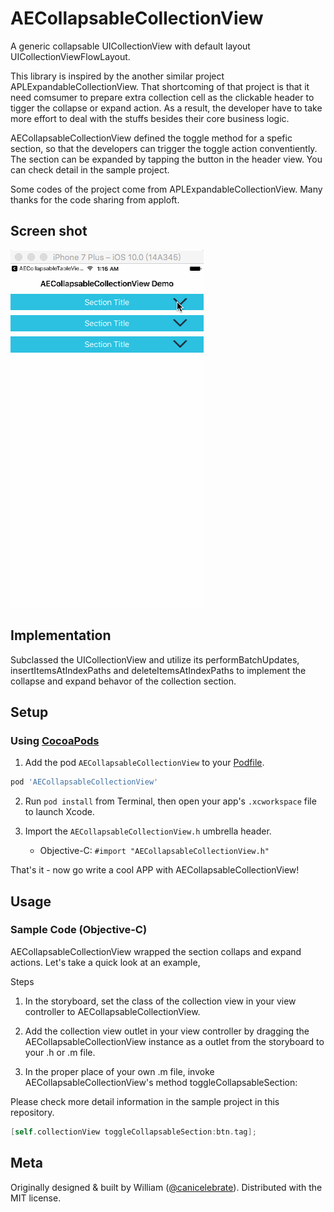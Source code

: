# AECollapsableCollectionView
A generic collapsable UICollectionView with default layout UICollectionViewFlowLayout.

This library is inspired by the another similar project APLExpandableCollectionView.  That shortcoming of that project is that it need comsumer to prepare extra collection cell as the clickable header to tigger the collapse or expand action. As a result, the developer have to take more effort to deal with the stuffs besides their core business logic.

AECollapsableCollectionView defined the toggle method for a spefic section, so that the developers can trigger the toggle action conventiently. The section can be expanded by tapping the button in the header view. You can check detail in the sample project.

Some codes of the project come from APLExpandableCollectionView. Many thanks for the code sharing from apploft.
  
## Screen shot
![](https://github.com/canicelebrate/AECollapsableCollectionView/blob/master/AECollapsableCollectionView.gif?raw=true)

## Implementation
  Subclassed the UICollectionView and utilize its performBatchUpdates, insertItemsAtIndexPaths and deleteItemsAtIndexPaths to implement the collapse and expand behavor of the collection section.

## Setup
### Using [CocoaPods](http://cocoapods.org)
1. Add the pod `AECollapsableCollectionView` to your [Podfile](http://guides.cocoapods.org/using/the-podfile.html).

  ```ruby
  pod 'AECollapsableCollectionView'
  ```

2. Run `pod install` from Terminal, then open your app's `.xcworkspace` file to launch Xcode.

3. Import the `AECollapsableCollectionView.h` umbrella header.
    * Objective-C: `#import "AECollapsableCollectionView.h"`


That's it - now go write a cool APP with AECollapsableCollectionView!

## Usage
### Sample Code (Objective-C)
AECollapsableCollectionView wrapped the section collaps and expand actions. Let's take a quick look at an example,

Steps

1. In the storyboard, set the class of the collection view in your view controller to AECollapsableCollectionView.

2. Add the collection view outlet in your view controller by dragging the AECollapsableCollectionView instance as a outlet from the storyboard to your .h or .m file.

3. In the proper place of your own .m file, invoke AECollapsableCollectionView's method toggleCollapsableSection:

Please check more detail information in the sample project in this repository.

```objective-c
[self.collectionView toggleCollapsableSection:btn.tag];
```

## Meta
Originally designed & built by William ([@canicelebrate](https://github.com/canicelebrate)). Distributed with the MIT license.
